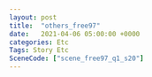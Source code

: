 ```yaml
---
layout: post
title:  "others_free97"
date:   2021-04-06 05:00:00 +0000
categories: Etc
Tags: Story Etc
SceneCode: ["scene_free97_q1_s20"]
---
```

